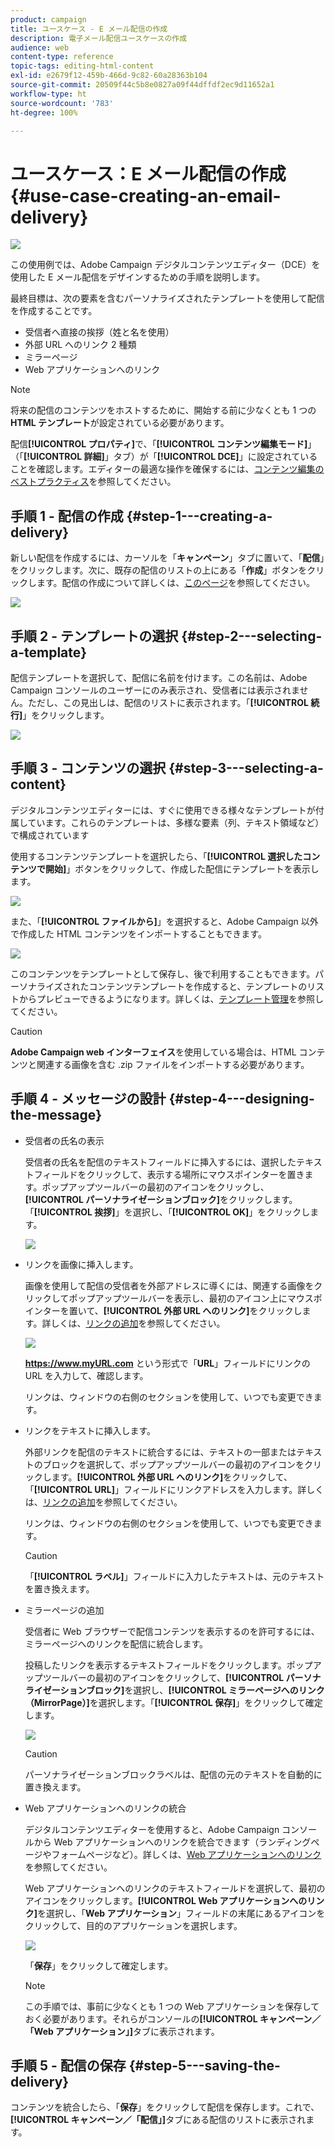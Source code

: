 ```yaml
---
product: campaign
title: ユースケース - E メール配信の作成
description: 電子メール配信ユースケースの作成
audience: web
content-type: reference
topic-tags: editing-html-content
exl-id: e2679f12-459b-466d-9c82-60a28363b104
source-git-commit: 20509f44c5b8e0827a09f44dffdf2ec9d11652a1
workflow-type: ht
source-wordcount: '783'
ht-degree: 100%

---
```


# ユースケース：E メール配信の作成{#use-case-creating-an-email-delivery}

![](../../assets/common.svg)

この使用例では、Adobe Campaign デジタルコンテンツエディター（DCE）を使用した E メール配信をデザインするための手順を説明します。

最終目標は、次の要素を含むパーソナライズされたテンプレートを使用して配信を作成することです。

* 受信者へ直接の挨拶（姓と名を使用）
* 外部 URL へのリンク 2 種類
* ミラーページ
* Web アプリケーションへのリンク

>[!NOTE]
>
>将来の配信のコンテンツをホストするために、開始する前に少なくとも 1 つの **HTML テンプレート**&#x200B;が設定されている必要があります。
>
>配信&#x200B;**[!UICONTROL プロパティ]**&#x200B;で、「**[!UICONTROL コンテンツ編集モード]**」（「**[!UICONTROL 詳細]**」タブ）が「**[!UICONTROL DCE]**」に設定されていることを確認します。エディターの最適な操作を確保するには、[コンテンツ編集のベストプラクティス](content-editing-best-practices.md)を参照してください。

## 手順 1 - 配信の作成 {#step-1---creating-a-delivery}

新しい配信を作成するには、カーソルを「**キャンペーン**」タブに置いて、「**配信**」をクリックします。次に、既存の配信のリストの上にある「**作成**」ボタンをクリックします。配信の作成について詳しくは、[このページ](../../delivery/using/about-email-channel.md)を参照してください。

![](assets/delivery_step_1.png)

## 手順 2 - テンプレートの選択 {#step-2---selecting-a-template}

配信テンプレートを選択して、配信に名前を付けます。この名前は、Adobe Campaign コンソールのユーザーにのみ表示され、受信者には表示されません。ただし、この見出しは、配信のリストに表示されます。「**[!UICONTROL 続行]**」をクリックします。

![](assets/dce_delivery_model.png)

## 手順 3 - コンテンツの選択 {#step-3---selecting-a-content}

デジタルコンテンツエディターには、すぐに使用できる様々なテンプレートが付属しています。これらのテンプレートは、多様な要素（列、テキスト領域など）で構成されています

使用するコンテンツテンプレートを選択したら、「**[!UICONTROL 選択したコンテンツで開始]**」ボタンをクリックして、作成した配信にテンプレートを表示します。

![](assets/dce_select_model.png)

また、「**[!UICONTROL ファイルから]**」を選択すると、Adobe Campaign 以外で作成した HTML コンテンツをインポートすることもできます。

![](assets/dce_select_from_file_template.png)

このコンテンツをテンプレートとして保存し、後で利用することもできます。パーソナライズされたコンテンツテンプレートを作成すると、テンプレートのリストからプレビューできるようになります。詳しくは、[テンプレート管理](template-management.md)を参照してください。

>[!CAUTION]
>
>**Adobe Campaign web インターフェイス**&#x200B;を使用している場合は、HTML コンテンツと関連する画像を含む .zip ファイルをインポートする必要があります。

## 手順 4 - メッセージの設計 {#step-4---designing-the-message}

* 受信者の氏名の表示

   受信者の氏名を配信のテキストフィールドに挿入するには、選択したテキストフィールドをクリックして、表示する場所にマウスポインターを置きます。ポップアップツールバーの最初のアイコンをクリックし、**[!UICONTROL パーソナライゼーションブロック]**&#x200B;をクリックします。「**[!UICONTROL 挨拶]**」を選択し、「**[!UICONTROL OK]**」をクリックします。

   ![](assets/dce_personalizationblock_greetings.png)

* リンクを画像に挿入します。

   画像を使用して配信の受信者を外部アドレスに導くには、関連する画像をクリックしてポップアップツールバーを表示し、最初のアイコン上にマウスポインターを置いて、**[!UICONTROL 外部 URL へのリンク]**&#x200B;をクリックします。詳しくは、[リンクの追加](editing-content.md#adding-a-link)を参照してください。

   ![](assets/dce_externalpage.png)

   **https://www.myURL.com** という形式で「**URL**」フィールドにリンクの URL を入力して、確認します。

   リンクは、ウィンドウの右側のセクションを使用して、いつでも変更できます。

* リンクをテキストに挿入します。

   外部リンクを配信のテキストに統合するには、テキストの一部またはテキストのブロックを選択して、ポップアップツールバーの最初のアイコンをクリックします。**[!UICONTROL 外部 URL へのリンク]**&#x200B;をクリックして、「**[!UICONTROL URL]**」フィールドにリンクアドレスを入力します。詳しくは、[リンクの追加](editing-content.md#adding-a-link)を参照してください。

   リンクは、ウィンドウの右側のセクションを使用して、いつでも変更できます。

   >[!CAUTION]
   >
   >「**[!UICONTROL ラベル]**」フィールドに入力したテキストは、元のテキストを置き換えます。

* ミラーページの追加

   受信者に Web ブラウザーで配信コンテンツを表示するのを許可するには、ミラーページへのリンクを配信に統合します。

   投稿したリンクを表示するテキストフィールドをクリックします。ポップアップツールバーの最初のアイコンをクリックして、**[!UICONTROL パーソナライゼーションブロック]**&#x200B;を選択し、**[!UICONTROL ミラーページへのリンク（MirrorPage）]**&#x200B;を選択します。「**[!UICONTROL 保存]**」をクリックして確定します。

   ![](assets/dce_mirrorpage.png)

   >[!CAUTION]
   >
   >パーソナライゼーションブロックラベルは、配信の元のテキストを自動的に置き換えます。

* Web アプリケーションへのリンクの統合

   デジタルコンテンツエディターを使用すると、Adobe Campaign コンソールから Web アプリケーションへのリンクを統合できます（ランディングページやフォームページなど）。詳しくは、[Web アプリケーションへのリンク](editing-content.md#link-to-a-web-application)を参照してください。

   Web アプリケーションへのリンクのテキストフィールドを選択して、最初のアイコンをクリックします。**[!UICONTROL Web アプリケーションへのリンク]**&#x200B;を選択し、「**Web アプリケーション**」フィールドの末尾にあるアイコンをクリックして、目的のアプリケーションを選択します。

   ![](assets/dce_webapp.png)

   「**保存**」をクリックして確定します。

   >[!NOTE]
   >
   >この手順では、事前に少なくとも 1 つの Web アプリケーションを保存しておく必要があります。それらがコンソールの&#x200B;**[!UICONTROL キャンペーン／「Web アプリケーション」]**&#x200B;タブに表示されます。

## 手順 5 - 配信の保存 {#step-5---saving-the-delivery}

コンテンツを統合したら、「**保存**」をクリックして配信を保存します。これで、**[!UICONTROL キャンペーン／「配信」]**&#x200B;タブにある配信のリストに表示されます。
